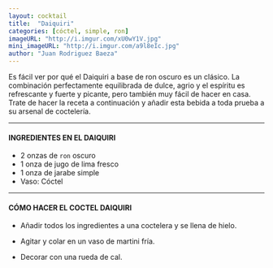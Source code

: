 ```yaml
---
layout: cocktail
title:  "Daiquiri"
categories: [cóctel, simple, ron]
imageURL: "http://i.imgur.com/xU0wY1V.jpg"
mini_imageURL: "http://i.imgur.com/a9l8eIc.jpg"
author: "Juan Rodriguez Baeza"
---
```


Es fácil ver por qué el Daiquiri a base de ron oscuro es un clásico. La combinación perfectamente equilibrada de dulce, agrio y el espíritu es refrescante y fuerte y picante, pero también muy fácil de hacer en casa. Trate de hacer la receta a continuación y añadir esta bebida a toda prueba a su arsenal de coctelería.

**************************************************

#### INGREDIENTES EN EL DAIQUIRI

- 2 onzas de `ron` oscuro
- 1 onza de jugo de lima fresco
- 1 onza de jarabe simple
- Vaso: Cóctel

**************************************************

#### CÓMO HACER EL COCTEL DAIQUIRI

- Añadir todos los ingredientes a una coctelera y se llena de hielo.

- Agitar y colar en un vaso de martini fría.

- Decorar con una rueda de cal.
